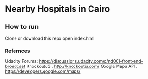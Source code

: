 # Nearby Hospitals in Cairo

## How to run
Clone or download this repo 
open index.html

### Refernces
Udacity Forums: https://discussions.udacity.com/c/nd001-front-end-broadcast
KnockoutJS : http://knockoutjs.com/
Google Maps API : https://developers.google.com/maps/
